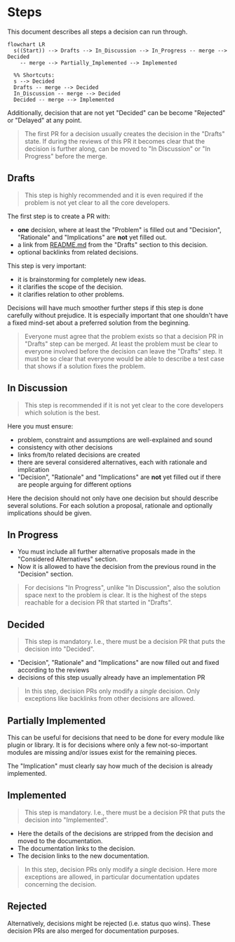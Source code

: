 # Steps

This document describes all steps a decision can run through.

```mermaid
flowchart LR
  s((Start)) --> Drafts --> In_Discussion --> In_Progress -- merge --> Decided
    -- merge --> Partially_Implemented --> Implemented

  %% Shortcuts:
  s --> Decided
  Drafts -- merge --> Decided
  In_Discussion -- merge --> Decided
  Decided -- merge --> Implemented
```

Additionally, decision that are not yet "Decided" can be become "Rejected" or "Delayed" at any point.

> The first PR for a decision usually creates the decision in the "Drafts" state.
> If during the reviews of this PR it becomes clear that the decision is further along, can be moved to "In Discussion" or "In Progress" before the merge.

## Drafts

> This step is highly recommended and it is even required if the problem is not yet clear to all the core developers.

The first step is to create a PR with:

- **one** decision, where at least the "Problem" is filled out and "Decision", "Rationale" and "Implications" are **not** yet filled out.
- a link from [README.md](../README.md) from the "Drafts" section to this decision.
- optional backlinks from related decisions.

This step is very important:

- it is brainstorming for completely new ideas.
- it clarifies the scope of the decision.
- it clarifies relation to other problems.

Decisions will have much smoother further steps if this step is done carefully without prejudice.
It is especially important that one shouldn't have a fixed mind-set about a preferred solution from the beginning.

> Everyone must agree that the problem exists so that a decision PR in "Drafts" step can be merged.
> At least the problem must be clear to everyone involved before the decision can leave the "Drafts" step.
> It must be so clear that everyone would be able to describe a test case that shows if a solution fixes the problem.

## In Discussion

> This step is recommended if it is not yet clear to the core developers which solution is the best.

Here you must ensure:

- problem, constraint and assumptions are well-explained and sound
- consistency with other decisions
- links from/to related decisions are created
- there are several considered alternatives, each with rationale and implication
- "Decision", "Rationale" and "Implications" are **not** yet filled out if there are people arguing for different options

Here the decision should not only have one decision but should describe several solutions.
For each solution a proposal, rationale and optionally implications should be given.

## In Progress

- You must include all further alternative proposals made in the "Considered Alternatives" section.
- Now it is allowed to have the decision from the previous round in the "Decision" section.

> For decisions "In Progress", unlike "In Discussion", also the solution space next to the problem is clear.
> It is the highest of the steps reachable for a decision PR that started in "Drafts".

## Decided

> This step is mandatory.
> I.e., there must be a decision PR that puts the decision into "Decided".

- "Decision", "Rationale" and "Implications" are now filled out and fixed according to the reviews
- decisions of this step usually already have an implementation PR

> In this step, decision PRs only modify a _single_ decision.
> Only exceptions like backlinks from other decisions are allowed.

## Partially Implemented

This can be useful for decisions that need to be done for every module like plugin or library.
It is for decisions where only a few not-so-important modules are missing and/or issues exist for the remaining pieces.

The "Implication" must clearly say how much of the decision is already implemented.

## Implemented

> This step is mandatory.
> I.e., there must be a decision PR that puts the decision into "Implemented".

- Here the details of the decisions are stripped from the decision and moved to the documentation.
- The documentation links to the decision.
- The decision links to the new documentation.

> In this step, decision PRs only modify a _single_ decision.
> Here more exceptions are allowed, in particular documentation updates concerning the decision.

## Rejected

Alternatively, decisions might be rejected (i.e. status quo wins).
These decision PRs are also merged for documentation purposes.
